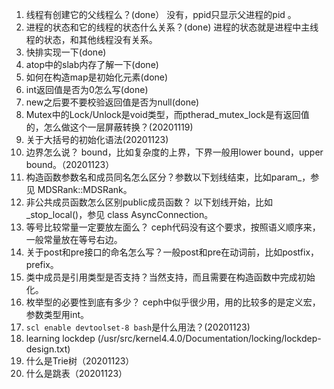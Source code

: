 1. 线程有创建它的父线程么？(done） 没有，ppid只显示父进程的pid 。
1. 进程的状态和它的线程的状态什么关系？(done) 进程的状态就是进程中主线程的状态，和其他线程没有关系。
1. 快排实现一下(done)
1. atop中的slab内存了解一下(done)
1. 如何在构造map是初始化元素(done)
1. int返回值是否为0怎么写(done)
1. new之后要不要校验返回值是否为null(done)
1. Mutex中的Lock/Unlock是void类型，而ptherad_mutex_lock是有返回值的，怎么做这个一层屏蔽转换？(20201119)
1. 关于大括号的初始化语法(20201123)
1. 边界怎么说？ bound，比如复杂度的上界，下界一般用lower bound，upper bound。（20201123）
1. 构造函数参数名和成员同名怎么区分？参数以下划线结束，比如param_，参见 MDSRank::MDSRank。
1. 非公共成员函数怎么区别public成员函数？ 以下划线开始，比如_stop_local()，参见 class AsyncConnection。
1. 等号比较常量一定要放左面么？ ceph代码没有这个要求，按照语义顺序来，一般常量放在等号右边。
1. 关于post和pre接口的命名怎么写？一般post和pre在动词前，比如postfix，prefix。
1. 类中成员是引用类型是否支持？当然支持，而且需要在构造函数中完成初始化。
1. 枚举型的必要性到底有多少？ ceph中似乎很少用，用的比较多的是定义宏，参数类型用int。
1. `scl enable devtoolset-8 bash`是什么用法？(20201123)
1. learning lockdep (/usr/src/kernel4.4.0/Documentation/locking/lockdep-design.txt)
1. 什么是Trie树（20201123）
1. 什么是跳表（20201123）
